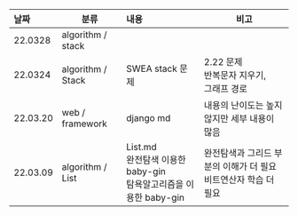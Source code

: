 | 날짜     | 분류              | 내용                                                         | 비고                                                         |
| :------- | ----------------- | :----------------------------------------------------------- | ------------------------------------------------------------ |
| 22.0328  | algorithm / stack |                                                              |                                                              |
| 22.0324  | algorithm / Stack | SWEA stack 문제                                              | 2.22 문제 <br /> 반복문자 지우기,<br /> 그래프 경로          |
| 22.03.20 | web / framework   | django md                                                    | 내용의 난이도는 높지 않지만 세부 내용이 많음                 |
| 22.03.09 | algorithm / List  | List.md<br />완전탐색 이용한 baby-gin <br />탐욕알고리즘을 이용한 baby-gin | 완전탐색과 그리드 부분의 이해가 더 필요<br />비트연산자 학습 더 필요 |
